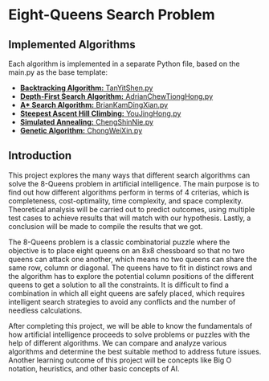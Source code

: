 # Eight-Queens Search Problem

## Implemented Algorithms
Each algorithm is implemented in a separate Python file, based on the main.py as the base template:
- [**Backtracking Algorithm:** TanYitShen.py](TanYitShen.py)
- [**Depth-First Search Algorithm:** AdrianChewTiongHong.py](AdrianChewTiongHong.py)
- [**A\* Search Algorithm:** BrianKamDingXian.py](BrianKamDingXian.py)
- [**Steepest Ascent Hill Climbing:** YouJingHong.py](YouJingHong.py)
- [**Simulated Annealing:** ChengShinNie.py](ChengShinNie.py)
- [**Genetic Algorithm:** ChongWeiXin.py](ChongWeiXin.py)

## Introduction
This project explores the many ways that different search algorithms can solve the 8-Queens problem in artificial intelligence. The main purpose is to find out how different algorithms perform in terms of 4 criterias, which is completeness, cost-optimality, time complexity, and space complexity. Theoretical analysis will be carried out to predict outcomes, using multiple test cases to achieve results that will match with our hypothesis. Lastly, a conclusion will be made to compile the results that we got.

The 8-Queens problem is a classic combinatorial puzzle where the objective is to place eight queens on an 8x8 chessboard so that no two queens can attack one another, which means no two queens can share the same row, column or diagonal. The queens have to fit in distinct rows and the algorithm has to explore the potential column positions of the different queens to get a solution to all the constraints. It is difficult to find a combination in which all eight queens are safely placed, which requires intelligent search strategies to avoid any conflicts and the number of needless calculations.

After completing this project, we will be able to know the fundamentals of how artificial intelligence proceeds to solve problems or puzzles with the help of different algorithms. We can compare and analyze various algorithms and determine the best suitable method to address future issues. Another learning outcome of this project will be concepts like Big O notation, heuristics, and other basic concepts of AI.
